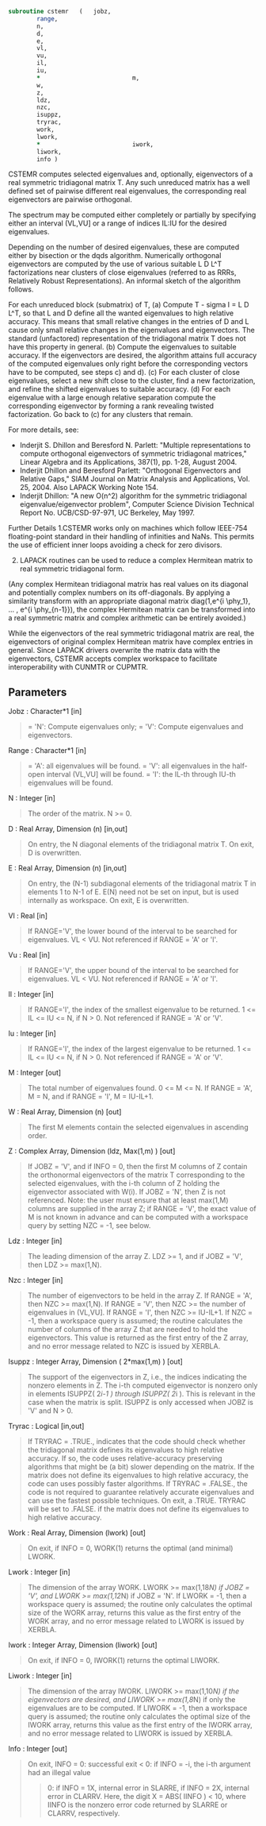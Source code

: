 ```fortran
subroutine cstemr	(	jobz,
		range,
		n,
		d,
		e,
		vl,
		vu,
		il,
		iu,
		*                          m,
		w,
		z,
		ldz,
		nzc,
		isuppz,
		tryrac,
		work,
		lwork,
		*                          iwork,
		liwork,
		info )
```

 CSTEMR computes selected eigenvalues and, optionally, eigenvectors
 of a real symmetric tridiagonal matrix T. Any such unreduced matrix has
 a well defined set of pairwise different real eigenvalues, the corresponding
 real eigenvectors are pairwise orthogonal.

 The spectrum may be computed either completely or partially by specifying
 either an interval (VL,VU] or a range of indices IL:IU for the desired
 eigenvalues.

 Depending on the number of desired eigenvalues, these are computed either
 by bisection or the dqds algorithm. Numerically orthogonal eigenvectors are
 computed by the use of various suitable L D L^T factorizations near clusters
 of close eigenvalues (referred to as RRRs, Relatively Robust
 Representations). An informal sketch of the algorithm follows.

 For each unreduced block (submatrix) of T,
    (a) Compute T - sigma I  = L D L^T, so that L and D
        define all the wanted eigenvalues to high relative accuracy.
        This means that small relative changes in the entries of D and L
        cause only small relative changes in the eigenvalues and
        eigenvectors. The standard (unfactored) representation of the
        tridiagonal matrix T does not have this property in general.
    (b) Compute the eigenvalues to suitable accuracy.
        If the eigenvectors are desired, the algorithm attains full
        accuracy of the computed eigenvalues only right before
        the corresponding vectors have to be computed, see steps c) and d).
    (c) For each cluster of close eigenvalues, select a new
        shift close to the cluster, find a new factorization, and refine
        the shifted eigenvalues to suitable accuracy.
    (d) For each eigenvalue with a large enough relative separation compute
        the corresponding eigenvector by forming a rank revealing twisted
        factorization. Go back to (c) for any clusters that remain.

 For more details, see:
 - Inderjit S. Dhillon and Beresford N. Parlett: "Multiple representations
   to compute orthogonal eigenvectors of symmetric tridiagonal matrices,"
   Linear Algebra and its Applications, 387(1), pp. 1-28, August 2004.
 - Inderjit Dhillon and Beresford Parlett: "Orthogonal Eigenvectors and
   Relative Gaps," SIAM Journal on Matrix Analysis and Applications, Vol. 25,
   2004.  Also LAPACK Working Note 154.
 - Inderjit Dhillon: "A new O(n^2) algorithm for the symmetric
   tridiagonal eigenvalue/eigenvector problem",
   Computer Science Division Technical Report No. UCB/CSD-97-971,
   UC Berkeley, May 1997.

 Further Details
 1.CSTEMR works only on machines which follow IEEE-754
 floating-point standard in their handling of infinities and NaNs.
 This permits the use of efficient inner loops avoiding a check for
 zero divisors.

 2. LAPACK routines can be used to reduce a complex Hermitean matrix to
 real symmetric tridiagonal form.

 (Any complex Hermitean tridiagonal matrix has real values on its diagonal
 and potentially complex numbers on its off-diagonals. By applying a
 similarity transform with an appropriate diagonal matrix
 diag(1,e^{i \phy_1}, ... , e^{i \phy_{n-1}}), the complex Hermitean
 matrix can be transformed into a real symmetric matrix and complex
 arithmetic can be entirely avoided.)

 While the eigenvectors of the real symmetric tridiagonal matrix are real,
 the eigenvectors of original complex Hermitean matrix have complex entries
 in general.
 Since LAPACK drivers overwrite the matrix data with the eigenvectors,
 CSTEMR accepts complex workspace to facilitate interoperability
 with CUNMTR or CUPMTR.

## Parameters
Jobz : Character*1 [in]
> = 'N':  Compute eigenvalues only;
> = 'V':  Compute eigenvalues and eigenvectors.

Range : Character*1 [in]
> = 'A': all eigenvalues will be found.
> = 'V': all eigenvalues in the half-open interval (VL,VU]
> will be found.
> = 'I': the IL-th through IU-th eigenvalues will be found.

N : Integer [in]
> The order of the matrix.  N >= 0.

D : Real Array, Dimension (n) [in,out]
> On entry, the N diagonal elements of the tridiagonal matrix
> T. On exit, D is overwritten.

E : Real Array, Dimension (n) [in,out]
> On entry, the (N-1) subdiagonal elements of the tridiagonal
> matrix T in elements 1 to N-1 of E. E(N) need not be set on
> input, but is used internally as workspace.
> On exit, E is overwritten.

Vl : Real [in]
> If RANGE='V', the lower bound of the interval to
> be searched for eigenvalues. VL < VU.
> Not referenced if RANGE = 'A' or 'I'.

Vu : Real [in]
> If RANGE='V', the upper bound of the interval to
> be searched for eigenvalues. VL < VU.
> Not referenced if RANGE = 'A' or 'I'.

Il : Integer [in]
> If RANGE='I', the index of the
> smallest eigenvalue to be returned.
> 1 <= IL <= IU <= N, if N > 0.
> Not referenced if RANGE = 'A' or 'V'.

Iu : Integer [in]
> If RANGE='I', the index of the
> largest eigenvalue to be returned.
> 1 <= IL <= IU <= N, if N > 0.
> Not referenced if RANGE = 'A' or 'V'.

M : Integer [out]
> The total number of eigenvalues found.  0 <= M <= N.
> If RANGE = 'A', M = N, and if RANGE = 'I', M = IU-IL+1.

W : Real Array, Dimension (n) [out]
> The first M elements contain the selected eigenvalues in
> ascending order.

Z : Complex Array, Dimension (ldz, Max(1,m) ) [out]
> If JOBZ = 'V', and if INFO = 0, then the first M columns of Z
> contain the orthonormal eigenvectors of the matrix T
> corresponding to the selected eigenvalues, with the i-th
> column of Z holding the eigenvector associated with W(i).
> If JOBZ = 'N', then Z is not referenced.
> Note: the user must ensure that at least max(1,M) columns are
> supplied in the array Z; if RANGE = 'V', the exact value of M
> is not known in advance and can be computed with a workspace
> query by setting NZC = -1, see below.

Ldz : Integer [in]
> The leading dimension of the array Z.  LDZ >= 1, and if
> JOBZ = 'V', then LDZ >= max(1,N).

Nzc : Integer [in]
> The number of eigenvectors to be held in the array Z.
> If RANGE = 'A', then NZC >= max(1,N).
> If RANGE = 'V', then NZC >= the number of eigenvalues in (VL,VU].
> If RANGE = 'I', then NZC >= IU-IL+1.
> If NZC = -1, then a workspace query is assumed; the
> routine calculates the number of columns of the array Z that
> are needed to hold the eigenvectors.
> This value is returned as the first entry of the Z array, and
> no error message related to NZC is issued by XERBLA.

Isuppz : Integer Array, Dimension ( 2*max(1,m) ) [out]
> The support of the eigenvectors in Z, i.e., the indices
> indicating the nonzero elements in Z. The i-th computed eigenvector
> is nonzero only in elements ISUPPZ( 2*i-1 ) through
> ISUPPZ( 2*i ). This is relevant in the case when the matrix
> is split. ISUPPZ is only accessed when JOBZ is 'V' and N > 0.

Tryrac : Logical [in,out]
> If TRYRAC = .TRUE., indicates that the code should check whether
> the tridiagonal matrix defines its eigenvalues to high relative
> accuracy.  If so, the code uses relative-accuracy preserving
> algorithms that might be (a bit) slower depending on the matrix.
> If the matrix does not define its eigenvalues to high relative
> accuracy, the code can uses possibly faster algorithms.
> If TRYRAC = .FALSE., the code is not required to guarantee
> relatively accurate eigenvalues and can use the fastest possible
> techniques.
> On exit, a .TRUE. TRYRAC will be set to .FALSE. if the matrix
> does not define its eigenvalues to high relative accuracy.

Work : Real Array, Dimension (lwork) [out]
> On exit, if INFO = 0, WORK(1) returns the optimal
> (and minimal) LWORK.

Lwork : Integer [in]
> The dimension of the array WORK. LWORK >= max(1,18*N)
> if JOBZ = 'V', and LWORK >= max(1,12*N) if JOBZ = 'N'.
> If LWORK = -1, then a workspace query is assumed; the routine
> only calculates the optimal size of the WORK array, returns
> this value as the first entry of the WORK array, and no error
> message related to LWORK is issued by XERBLA.

Iwork : Integer Array, Dimension (liwork) [out]
> On exit, if INFO = 0, IWORK(1) returns the optimal LIWORK.

Liwork : Integer [in]
> The dimension of the array IWORK.  LIWORK >= max(1,10*N)
> if the eigenvectors are desired, and LIWORK >= max(1,8*N)
> if only the eigenvalues are to be computed.
> If LIWORK = -1, then a workspace query is assumed; the
> routine only calculates the optimal size of the IWORK array,
> returns this value as the first entry of the IWORK array, and
> no error message related to LIWORK is issued by XERBLA.

Info : Integer [out]
> On exit, INFO
> = 0:  successful exit
> < 0:  if INFO = -i, the i-th argument had an illegal value
> > 0:  if INFO = 1X, internal error in SLARRE,
> if INFO = 2X, internal error in CLARRV.
> Here, the digit X = ABS( IINFO ) < 10, where IINFO is
> the nonzero error code returned by SLARRE or
> CLARRV, respectively.

